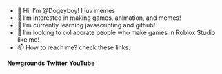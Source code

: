 - 👋 Hi, I’m @Dogeyboy! I luv memes
- 👀 I’m interested in making games, animation, and memes!
- 🌱 I’m currently learning javascripting and github!
- 💞️ I’m looking to collaborate people who make games in Roblox Studio like me!
- 📫 How to reach me? 
check these links: 

[**Newgrounds**](https://dogeyboy.newgrounds.com/)
[**Twitter**](https://twitter.com/DogeyboyT)
[**YouTube**](https://www.youtube.com/channel/UCwUv5WFnRo80CHGHzUrVbOw)


<!---
Dogeyboy/Dogeyboy is a ✨ special ✨ repository because its `README.md` (this file) appears on your GitHub profile.
You can click the Preview link to take a look at your changes.
--->
